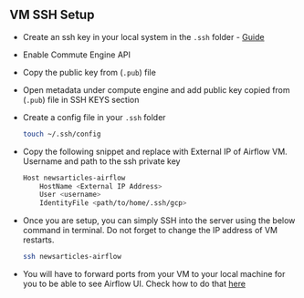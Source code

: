 ## VM SSH Setup

* Create an ssh key in your local system in the `.ssh` folder - [Guide](https://cloud.google.com/compute/docs/connect/create-ssh-keys#linux-and-macos)

* Enable Commute Engine API

* Copy the public key from (`.pub`) file

* Open metadata under compute engine and add public key copied from (`.pub`) file in SSH KEYS section

* Create a config file in your `.ssh` folder

  ```bash
  touch ~/.ssh/config
  ```

* Copy the following snippet and replace with External IP of Airflow VM. Username and path to the ssh private key

    ```bash
    Host newsarticles-airflow
        HostName <External IP Address>
        User <username>
        IdentityFile <path/to/home/.ssh/gcp>
    ```

* Once you are setup, you can simply SSH into the server using the below command in terminal. Do not forget to change the IP address of VM restarts.
    ```bash
    ssh newsarticles-airflow
    ```

* You will have to forward ports from your VM to your local machine for you to be able to see Airflow UI. Check how to do that [here](https://youtu.be/ae-CV2KfoN0?t=1074)

